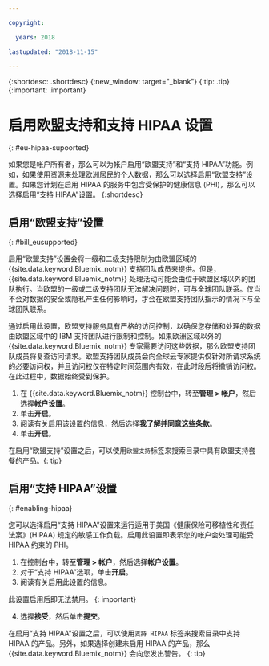 ```yaml
---

copyright:

  years: 2018

lastupdated: "2018-11-15" 

---
```


{:shortdesc: .shortdesc}
{:new_window: target="_blank"}
{:tip: .tip}
{:important: .important}


# 启用欧盟支持和支持 HIPAA 设置
{: #eu-hipaa-supoorted}

如果您是帐户所有者，那么可以为帐户启用“欧盟支持”和“支持 HIPAA”功能。例如，如果使用资源来处理欧洲居民的个人数据，那么可以选择启用“欧盟支持”设置。如果您计划在启用 HIPAA 的服务中包含受保护的健康信息 (PHI)，那么可以选择启用“支持 HIPAA”设置。
{:shortdesc}


## 启用“欧盟支持”设置
{: #bill_eusupported}

启用“欧盟支持”设置会将一级和二级支持限制为由欧盟区域的 {{site.data.keyword.Bluemix_notm}} 支持团队成员来提供。但是，{{site.data.keyword.Bluemix_notm}} 处理活动可能会由位于欧盟区域以外的团队执行。当欧盟的一级或二级支持团队无法解决问题时，可与全球团队联系。仅当不会对数据的安全或隐私产生任何影响时，才会在欧盟支持团队指示的情况下与全球团队联系。

通过启用此设置，欧盟支持服务具有严格的访问控制，以确保您存储和处理的数据由欧盟区域中的 IBM 支持团队进行限制和控制。如果欧洲区域以外的 {{site.data.keyword.Bluemix_notm}} 专家需要访问这些数据，那么欧盟支持团队成员将复查访问请求。欧盟支持团队成员会向全球云专家提供仅针对所请求系统的必要访问权，并且访问权仅在特定时间范围内有效，在此时段后将撤销访问权。在此过程中，数据始终受到保护。

  1. 在 {{site.data.keyword.Bluemix_notm}} 控制台中，转至**管理 > 帐户**，然后选择**帐户设置**。
  2. 单击**开启**。
  3. 阅读有关启用该设置的信息，然后选择**我了解并同意这些条款**。
  4. 单击**开启**。

  在启用“欧盟支持”设置之后，可以使用`欧盟支持`标签来搜索目录中具有欧盟支持套餐的产品。{: tip}


## 启用“支持 HIPAA”设置
{: #enabling-hipaa}

您可以选择启用“支持 HIPAA”设置来运行适用于美国《健康保险可移植性和责任法案》(HIPAA) 规定的敏感工作负载。启用此设置即表示您的帐户会处理可能受 HIPAA 约束的 PHI。 

1. 在控制台中，转至**管理 > 帐户**，然后选择**帐户设置**。
2. 对于“支持 HIPAA”选项，单击**开启**。 
3. 阅读有关启用此设置的信息。 

  此设置启用后即无法禁用。
  {: important}
   
4. 选择**接受**，然后单击**提交**。 

  在启用“支持 HIPAA”设置之后，可以使用`支持 HIPAA` 标签来搜索目录中支持 HIPAA 的产品。另外，如果选择创建未启用 HIPAA 的产品，那么 {{site.data.keyword.Bluemix_notm}} 会向您发出警告。
  {: tip}
